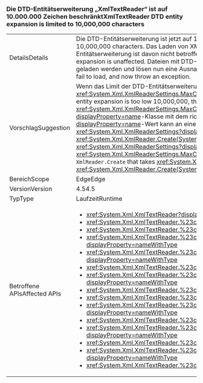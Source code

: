 ### <a name="xmltextreader-dtd-entity-expansion-is-limited-to-10000000-characters"></a><span data-ttu-id="7e2a0-101">Die DTD-Entitätserweiterung „XmlTextReader“ ist auf 10.000.000 Zeichen beschränkt</span><span class="sxs-lookup"><span data-stu-id="7e2a0-101">XmlTextReader DTD entity expansion is limited to 10,000,000 characters</span></span>

|   |   |
|---|---|
|<span data-ttu-id="7e2a0-102">Details</span><span class="sxs-lookup"><span data-stu-id="7e2a0-102">Details</span></span>|<span data-ttu-id="7e2a0-103">Die DTD-Entitätserweiterung ist jetzt auf 10.000.000 Zeichen beschränkt.</span><span class="sxs-lookup"><span data-stu-id="7e2a0-103">DTD entity expansion is now limited to 10,000,000 characters.</span></span> <span data-ttu-id="7e2a0-104">Das Laden von XML-Dateien ohne DTD-Entitätserweiterung oder mit eingeschränkter DTD-Entitätserweiterung ist davon nicht betroffen.</span><span class="sxs-lookup"><span data-stu-id="7e2a0-104">Loading XML files without DTD entity expansion or with limited DTD entity expansion is unaffected.</span></span> <span data-ttu-id="7e2a0-105">Dateien mit DTD-Entitäten, die auf mehr als 10.000.000 Zeichen erweitert werden, können nicht geladen werden und lösen nun eine Ausnahme aus.</span><span class="sxs-lookup"><span data-stu-id="7e2a0-105">Files with DTD entities that expand to more than 10,000,000 characters fail to load, and now throw an exception.</span></span>|
|<span data-ttu-id="7e2a0-106">Vorschlag</span><span class="sxs-lookup"><span data-stu-id="7e2a0-106">Suggestion</span></span>|<span data-ttu-id="7e2a0-107">Wenn das Limit der DTD-Entitätserweiterung von 10.000.000 zu niedrig ist, kann der Wert mit der <xref:System.Xml.XmlReaderSettings.MaxCharactersFromEntities>-Eigenschaft außer Kraft gesetzt werden.</span><span class="sxs-lookup"><span data-stu-id="7e2a0-107">If the limit of DTD entity expansion is too low 10,000,000, the value can be overridden with the <xref:System.Xml.XmlReaderSettings.MaxCharactersFromEntities> property.</span></span> <span data-ttu-id="7e2a0-108">Eine <xref:System.Xml.XmlReaderSettings?displayProperty=name>-Klasse mit dem richtigen <xref:System.Xml.XmlReaderSettings.MaxCharactersFromEntities?displayProperty=name>-Wert kann an eine <code>XmlReader.Create</code>-Klasse übergeben werden, die <xref:System.Xml.XmlReaderSettings?displayProperty=name> akzeptiert (d.h. <xref:System.Xml.XmlReader.Create(System.String,System.Xml.XmlReaderSettings)>).</span><span class="sxs-lookup"><span data-stu-id="7e2a0-108">An <xref:System.Xml.XmlReaderSettings?displayProperty=name> with the proper <xref:System.Xml.XmlReaderSettings.MaxCharactersFromEntities?displayProperty=name> value can be passed to <code>XmlReader.Create</code> that takes <xref:System.Xml.XmlReaderSettings?displayProperty=name> (ie. <xref:System.Xml.XmlReader.Create(System.String,System.Xml.XmlReaderSettings)>)</span></span>|
|<span data-ttu-id="7e2a0-109">Bereich</span><span class="sxs-lookup"><span data-stu-id="7e2a0-109">Scope</span></span>|<span data-ttu-id="7e2a0-110">Edge</span><span class="sxs-lookup"><span data-stu-id="7e2a0-110">Edge</span></span>|
|<span data-ttu-id="7e2a0-111">Version</span><span class="sxs-lookup"><span data-stu-id="7e2a0-111">Version</span></span>|<span data-ttu-id="7e2a0-112">4.5</span><span class="sxs-lookup"><span data-stu-id="7e2a0-112">4.5</span></span>|
|<span data-ttu-id="7e2a0-113">Typ</span><span class="sxs-lookup"><span data-stu-id="7e2a0-113">Type</span></span>|<span data-ttu-id="7e2a0-114">Laufzeit</span><span class="sxs-lookup"><span data-stu-id="7e2a0-114">Runtime</span></span>|
|<span data-ttu-id="7e2a0-115">Betroffene APIs</span><span class="sxs-lookup"><span data-stu-id="7e2a0-115">Affected APIs</span></span>|<ul><li><xref:System.Xml.XmlTextReader?displayProperty=nameWithType></li><li><xref:System.Xml.XmlTextReader.%23ctor?displayProperty=nameWithType></li><li><xref:System.Xml.XmlTextReader.%23ctor(System.IO.Stream)?displayProperty=nameWithType></li><li><xref:System.Xml.XmlTextReader.%23ctor(System.IO.Stream,System.Xml.XmlNameTable)?displayProperty=nameWithType></li><li><xref:System.Xml.XmlTextReader.%23ctor(System.IO.Stream,System.Xml.XmlNodeType,System.Xml.XmlParserContext)?displayProperty=nameWithType></li><li><xref:System.Xml.XmlTextReader.%23ctor(System.IO.TextReader)?displayProperty=nameWithType></li><li><xref:System.Xml.XmlTextReader.%23ctor(System.IO.TextReader,System.Xml.XmlNameTable)?displayProperty=nameWithType></li><li><xref:System.Xml.XmlTextReader.%23ctor(System.String)?displayProperty=nameWithType></li><li><xref:System.Xml.XmlTextReader.%23ctor(System.String,System.IO.Stream)?displayProperty=nameWithType></li><li><xref:System.Xml.XmlTextReader.%23ctor(System.String,System.IO.Stream,System.Xml.XmlNameTable)?displayProperty=nameWithType></li><li><xref:System.Xml.XmlTextReader.%23ctor(System.String,System.IO.TextReader)?displayProperty=nameWithType></li><li><xref:System.Xml.XmlTextReader.%23ctor(System.String,System.IO.TextReader,System.Xml.XmlNameTable)?displayProperty=nameWithType></li><li><xref:System.Xml.XmlTextReader.%23ctor(System.String,System.Xml.XmlNameTable)?displayProperty=nameWithType></li><li><xref:System.Xml.XmlTextReader.%23ctor(System.String,System.Xml.XmlNodeType,System.Xml.XmlParserContext)?displayProperty=nameWithType></li><li><xref:System.Xml.XmlTextReader.%23ctor(System.Xml.XmlNameTable)?displayProperty=nameWithType></li></ul>|

